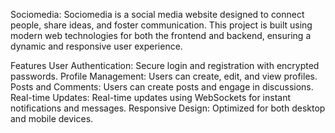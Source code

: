 Sociomedia:
Sociomedia is a social media website designed to connect people, share ideas, and foster communication. This project is built using modern web technologies for both the frontend and backend, ensuring a dynamic and responsive user experience.

Features
User Authentication: Secure login and registration with encrypted passwords.
Profile Management: Users can create, edit, and view profiles.
Posts and Comments: Users can create posts and engage in discussions.
Real-time Updates: Real-time updates using WebSockets for instant notifications and messages.
Responsive Design: Optimized for both desktop and mobile devices.
